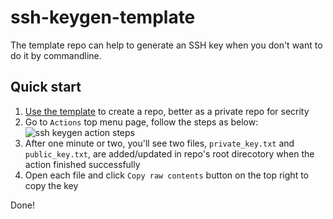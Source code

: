 # ssh-keygen-template

The template repo can help to generate an SSH key when you don't want to do it by commandline.

## Quick start

1. [Use the template](https://github.com/gitx-io/ssh-keygen-template/generate) to create a repo, better as a private repo for secrity
2. Go to `Actions` top menu page, follow the steps as below:
![ssh keygen action steps](https://raw.githubusercontent.com/image-store/github/master/ssh-key-template.png)
3. After one minute or two, you'll see two files, `private_key.txt` and `public_key.txt`, are added/updated in repo's root direcotory when the action finished successfully
4. Open each file and click `Copy raw contents` button on the top right to copy the key

Done!
